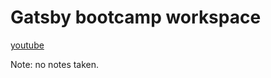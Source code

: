 # Gatsby bootcamp workspace

[youtube](https://www.youtube.com/watch?v=f2vdduklY20&list=PLLnpHn493BHGrM7tAQL8qVtqwqzbuuE5_)

Note: no notes taken.
